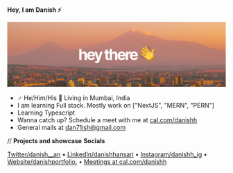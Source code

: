 **Hey, I am Danish ⚡️**

![gh-profile-banner](./media/gh-profile-banner.png)

- ♂ He/Him/His 📍 Living in Mumbai, India
- I am learning Full stack. Mostly work on ["NextJS", "MERN", "PERN"]
- Learning Typescript 
- Wanna catch up? Schedule a meet with me at [cal.com/danishh](https://cal.com/danishh)
- General mails at dan71ish@gmail.com

// **Projects and showcase**
**Socials**

[Twitter/danish__an](https://twitter.com/danish__an) &bullet; [LinkedIn/danishhansari](https://linkedin.com/in/danishhansari) &bullet; [Instagram/danishh_ig](https://instagram.com/danishh_ig) &bullet; [Website/danishportfolio.](https://danishhportfolio.vercel.app) &bullet; [Meetings at cal.com/danishh](https://cal.com/danishh)
